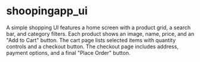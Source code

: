 # shoopingapp_ui
A simple shopping UI features a home screen with a product grid, a search bar, and category filters. Each product shows an image, name, price, and an "Add to Cart" button. The cart page lists selected items with quantity controls and a checkout button. The checkout page includes address, payment options, and a final "Place Order" button.
